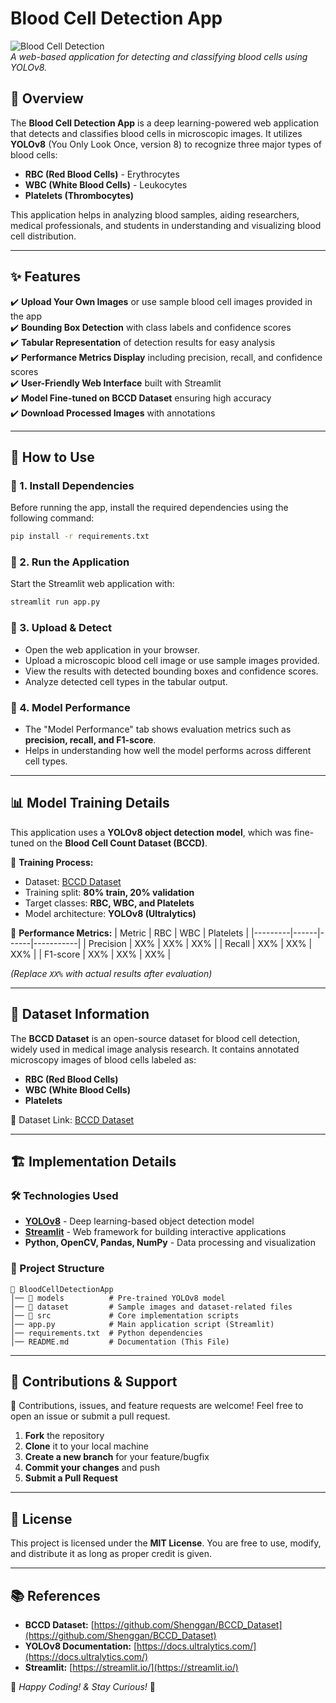 # Blood Cell Detection App

![Blood Cell Detection](path_to_sample_image.png)  
*A web-based application for detecting and classifying blood cells using YOLOv8.*

## 📌 Overview

The **Blood Cell Detection App** is a deep learning-powered web application that detects and classifies blood cells in microscopic images. It utilizes **YOLOv8** (You Only Look Once, version 8) to recognize three major types of blood cells:

- **RBC (Red Blood Cells)** - Erythrocytes
- **WBC (White Blood Cells)** - Leukocytes
- **Platelets (Thrombocytes)**

This application helps in analyzing blood samples, aiding researchers, medical professionals, and students in understanding and visualizing blood cell distribution.

---

## ✨ Features

✔️ **Upload Your Own Images** or use sample blood cell images provided in the app  
✔️ **Bounding Box Detection** with class labels and confidence scores  
✔️ **Tabular Representation** of detection results for easy analysis  
✔️ **Performance Metrics Display** including precision, recall, and confidence scores  
✔️ **User-Friendly Web Interface** built with Streamlit  
✔️ **Model Fine-tuned on BCCD Dataset** ensuring high accuracy  
✔️ **Download Processed Images** with annotations  

---

## 🚀 How to Use

### 🔹 1. Install Dependencies
Before running the app, install the required dependencies using the following command:
```bash
pip install -r requirements.txt
```

### 🔹 2. Run the Application
Start the Streamlit web application with:
```bash
streamlit run app.py
```

### 🔹 3. Upload & Detect
- Open the web application in your browser.
- Upload a microscopic blood cell image or use sample images provided.
- View the results with detected bounding boxes and confidence scores.
- Analyze detected cell types in the tabular output.

### 🔹 4. Model Performance
- The "Model Performance" tab shows evaluation metrics such as **precision, recall, and F1-score**.
- Helps in understanding how well the model performs across different cell types.

---

## 📊 Model Training Details

This application uses a **YOLOv8 object detection model**, which was fine-tuned on the **Blood Cell Count Dataset (BCCD)**.

🔹 **Training Process:**
- Dataset: [BCCD Dataset](https://github.com/Shenggan/BCCD_Dataset)
- Training split: **80% train, 20% validation**
- Target classes: **RBC, WBC, and Platelets**
- Model architecture: **YOLOv8 (Ultralytics)**

🔹 **Performance Metrics:**
| Metric  | RBC  | WBC  | Platelets |
|---------|------|------|-----------|
| Precision | XX% | XX%  | XX% |
| Recall    | XX% | XX%  | XX% |
| F1-score  | XX% | XX%  | XX% |

*(Replace `XX%` with actual results after evaluation)*

---

## 📂 Dataset Information

The **BCCD Dataset** is an open-source dataset for blood cell detection, widely used in medical image analysis research. It contains annotated microscopy images of blood cells labeled as:
- **RBC (Red Blood Cells)**
- **WBC (White Blood Cells)**
- **Platelets**

🔗 Dataset Link: [BCCD Dataset](https://github.com/Shenggan/BCCD_Dataset)

---

## 🏗️ Implementation Details

### 🛠️ Technologies Used
- **[YOLOv8](https://docs.ultralytics.com/)** - Deep learning-based object detection model
- **[Streamlit](https://streamlit.io/)** - Web framework for building interactive applications
- **Python, OpenCV, Pandas, NumPy** - Data processing and visualization

### 📌 Project Structure
```
📂 BloodCellDetectionApp
│── 📂 models          # Pre-trained YOLOv8 model
│── 📂 dataset         # Sample images and dataset-related files
│── 📂 src             # Core implementation scripts
│── app.py            # Main application script (Streamlit)
│── requirements.txt  # Python dependencies
│── README.md         # Documentation (This File)
```

---

## 🤝 Contributions & Support

👥 Contributions, issues, and feature requests are welcome! Feel free to open an issue or submit a pull request.

1. **Fork** the repository
2. **Clone** it to your local machine
3. **Create a new branch** for your feature/bugfix
4. **Commit your changes** and push
5. **Submit a Pull Request**

---

## 📜 License

This project is licensed under the **MIT License**. You are free to use, modify, and distribute it as long as proper credit is given.

---

## 📚 References

- **BCCD Dataset:** [https://github.com/Shenggan/BCCD_Dataset](https://github.com/Shenggan/BCCD_Dataset)
- **YOLOv8 Documentation:** [https://docs.ultralytics.com/](https://docs.ultralytics.com/)
- **Streamlit:** [https://streamlit.io/](https://streamlit.io/)

🚀 *Happy Coding! & Stay Curious!* 🧬

